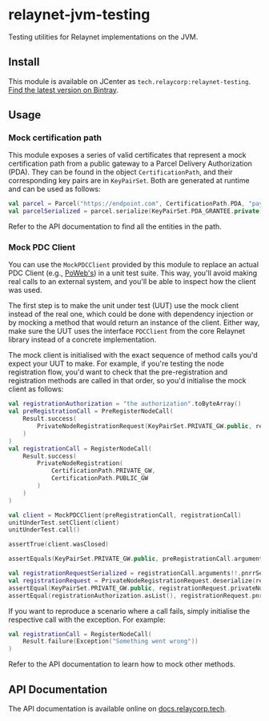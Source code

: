 # relaynet-jvm-testing

Testing utilities for Relaynet implementations on the JVM.

## Install

This module is available on JCenter as `tech.relaycorp:relaynet-testing`. [Find the latest version on Bintray](https://bintray.com/relaycorp/maven/tech.relaycorp.relaynet.testing).

## Usage

### Mock certification path

This module exposes a series of valid certificates that represent a mock certification path from a public gateway to a Parcel Delivery Authorization (PDA). They can be found in the object `CertificationPath`, and their corresponding key pairs are in `KeyPairSet`. Both are generated at runtime and can be used as follows:

```kotlin
val parcel = Parcel("https://endpoint.com", CertificationPath.PDA, "payload".toByteArray())
val parcelSerialized = parcel.serialize(KeyPairSet.PDA_GRANTEE.private)
```

Refer to the API documentation to find all the entities in the path.

### Mock PDC Client

You can use the `MockPDCClient` provided by this module to replace an actual PDC Client (e.g., [PoWeb's](https://github.com/relaycorp/relaynet-poweb-jvm)) in a unit test suite. This way, you'll avoid making real calls to an external system, and you'll be able to inspect how the client was used.

The first step is to make the unit under test (UUT) use the mock client instead of the real one, which could be done with dependency injection or by mocking a method that would return an instance of the client. Either way, make sure the UUT uses the interface `PDCClient` from the core Relaynet library instead of a concrete implementation.

The mock client is initialised with the exact sequence of method calls you'd expect your UUT to make. For example, if you're testing the node registration flow, you'd want to check that the pre-registration and registration methods are called in that order, so you'd initialise the mock client as follows:

```kotlin
val registrationAuthorization = "the authorization".toByteArray()
val preRegistrationCall = PreRegisterNodeCall(
    Result.success(
        PrivateNodeRegistrationRequest(KeyPairSet.PRIVATE_GW.public, registrationAuthorization)
    )
)
val registrationCall = RegisterNodeCall(
    Result.success(
        PrivateNodeRegistration(
            CertificationPath.PRIVATE_GW,
            CertificationPath.PUBLIC_GW
        )
    )
)

val client = MockPDCClient(preRegistrationCall, registrationCall)
unitUnderTest.setClient(client)
unitUnderTest.call()

assertTrue(client.wasClosed)

assertEquals(KeyPairSet.PRIVATE_GW.public, preRegistrationCall.arguments.nodePublicKey)

val registrationRequestSerialized = registrationCall.arguments!!.pnrrSerialized
val registrationRequest = PrivateNodeRegistrationRequest.deserialize(registrationRequestSerialized)
assertEqual(KeyPairSet.PRIVATE_GW.public, registrationRequest.privateNodePublicKey)
assertEqual(registrationAuthorization.asList(), registrationRequest.pnraSerialized.asList())
```

If you want to reproduce a scenario where a call fails, simply initialise the respective call with the exception. For example:

```kotlin
val registrationCall = RegisterNodeCall(
    Result.failure(Exception("Something went wrong"))
)
```

Refer to the API documentation to learn how to mock other methods.

## API Documentation

The API documentation is available online on [docs.relaycorp.tech](https://docs.relaycorp.tech/relaynet-jvm-testing/).
